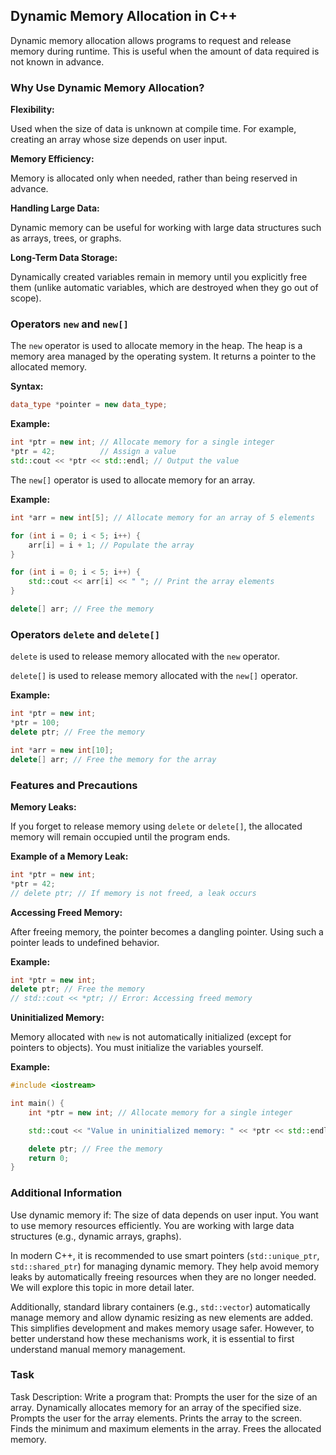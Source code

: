 ﻿## Dynamic Memory Allocation in C++

Dynamic memory allocation allows programs to request and release memory during runtime. This is useful when the amount of data required is not known in advance.

### Why Use Dynamic Memory Allocation?

**Flexibility:**

Used when the size of data is unknown at compile time.
For example, creating an array whose size depends on user input.

**Memory Efficiency:**

Memory is allocated only when needed, rather than being reserved in advance.

**Handling Large Data:**

Dynamic memory can be useful for working with large data structures such as arrays, trees, or graphs.

**Long-Term Data Storage:**

Dynamically created variables remain in memory until you explicitly free them (unlike automatic variables, which are destroyed when they go out of scope).

### Operators `new` and `new[]`

The `new` operator is used to allocate memory in the heap. The heap is a memory area managed by the operating system. It returns a pointer to the allocated memory.

**Syntax:**
```cpp
data_type *pointer = new data_type;
```

**Example:**
```cpp
int *ptr = new int; // Allocate memory for a single integer
*ptr = 42;          // Assign a value
std::cout << *ptr << std::endl; // Output the value
```

The `new[]` operator is used to allocate memory for an array.

**Example:**
```cpp
int *arr = new int[5]; // Allocate memory for an array of 5 elements

for (int i = 0; i < 5; i++) {
    arr[i] = i + 1; // Populate the array
}

for (int i = 0; i < 5; i++) {
    std::cout << arr[i] << " "; // Print the array elements
}

delete[] arr; // Free the memory
```

### Operators `delete` and `delete[]`

`delete` is used to release memory allocated with the `new` operator.

`delete[]` is used to release memory allocated with the `new[]` operator.

**Example:**
```cpp
int *ptr = new int;
*ptr = 100;
delete ptr; // Free the memory

int *arr = new int[10];
delete[] arr; // Free the memory for the array
```

### Features and Precautions

**Memory Leaks:**

If you forget to release memory using `delete` or `delete[]`, the allocated memory will remain occupied until the program ends.

**Example of a Memory Leak:**
```cpp
int *ptr = new int;
*ptr = 42;
// delete ptr; // If memory is not freed, a leak occurs
```

**Accessing Freed Memory:**

After freeing memory, the pointer becomes a dangling pointer. Using such a pointer leads to undefined behavior.

**Example:**
```cpp
int *ptr = new int;
delete ptr; // Free the memory
// std::cout << *ptr; // Error: Accessing freed memory
```

**Uninitialized Memory:**

Memory allocated with `new` is not automatically initialized (except for pointers to objects). You must initialize the variables yourself.

**Example:**
```cpp
#include <iostream>

int main() {
    int *ptr = new int; // Allocate memory for a single integer

    std::cout << "Value in uninitialized memory: " << *ptr << std::endl; // Prints an undefined value

    delete ptr; // Free the memory
    return 0;
}
```

### Additional Information

Use dynamic memory if:
The size of data depends on user input.
You want to use memory resources efficiently.
You are working with large data structures (e.g., dynamic arrays, graphs).

In modern C++, it is recommended to use smart pointers (`std::unique_ptr`, `std::shared_ptr`) for managing dynamic memory. They help avoid memory leaks by automatically freeing resources when they are no longer needed. We will explore this topic in more detail later.

Additionally, standard library containers (e.g., `std::vector`) automatically manage memory and allow dynamic resizing as new elements are added. This simplifies development and makes memory usage safer. However, to better understand how these mechanisms work, it is essential to first understand manual memory management.

### Task

Task Description: Write a program that:
Prompts the user for the size of an array.
Dynamically allocates memory for an array of the specified size.
Prompts the user for the array elements.
Prints the array to the screen.
Finds the minimum and maximum elements in the array.
Frees the allocated memory.
